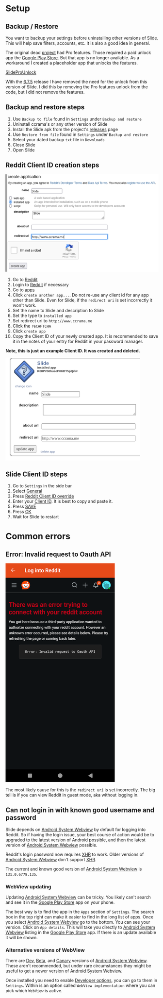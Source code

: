 # Setup
## Backup / Restore
You want to backup your settings before uninstalling other versions of Slide.
This will help save filters, accounts, etc. It is also a good idea in general.

The original dead [project](https://github.com/Haptic-Apps/Slide) had Pro
features. Those required a paid unlock app the
[Google Play Store](https://play.google.com/store/games). But that app is no
longer available. As a workaround I created a placeholder app that unlocks the
features.

[SlideProUnlock](https://github.com/edgan/SlideProUnlock)

With the [6.7.5](https://github.com/edgan/Slide/tree/6.7.5) release I have
removed the need for the unlock from this version of Slide. I did this by
removing the Pro features unlock from the code, but I did not remove the
features.

## Backup and restore steps
1. Use `Backup to file` found in `Settings` under `Backup and restore`
2. Uninstall ccrama's or any other version of Slide
3. Install the Slide apk from the project's
[releases](https://github.com/edgan/Slide/releases) page
4. Use `Restore from file` found in `Settings` under `Backup and restore`
5. Select your dated backup `txt` file in `Downloads`
6. Close Slide
7. Open Slide

## Reddit Client ID creation steps
![Create application](/screenshots/create_application.png)

1. Go to [Reddit](https://old.reddit.com)
2. Login to [Reddit](https://old.reddit.com) if necessary
3. Go to [apps](https://www.reddit.com/prefs/apps)
4. Click `create another app...`. Do not re-use any client id for any app other
than Slide. Even for Slide, if the `redirect uri` is set incorrectly it won't work.
5. Set the name to Slide and description to Slide
6. Set the type to `installed app`
7. Set redirect uri to `http://www.ccrama.me`
8. Click the `reCAPTCHA`
9. Click `create app`
10. Copy the Client ID of your newly created app. It is recommended to save it
in the notes of your entry for Reddit in your password manager.

**Note, this is just an example Client ID. It was created and deleted.**

![Client ID](/screenshots/client_id.png)

## Slide Client ID steps
1. Go to `Settings` in the side bar
1. Select [General](/screenshots/settings.png)
2. Press [Reddit Client ID override](screenshots/enter_client_id_override.png)
3. Enter your [Client ID](screenshots/pre-saved_client_id_override.png). It is best to copy and paste it.
4. Press [SAVE](screenshots/pre-saved_client_id_override.png)
5. Press [OK](screenshots/post-saved_client_id_override.png)
6. Wait for Slide to restart

# Common errors
## Error: Invalid request to Oauth API
![Oauth error](/screenshots/oauth_error.png)

The most likely cause for this is the `redirect uri` is set incorrectly. The
big tell is if you can view Reddit in guest mode, aka without logging in.

## Can not login in with known good username and password
Slide depends on
[Android System Webview](https://play.google.com/store/apps/details?id=com.google.android.webview)
by default for logging into Reddit. So if having the login issue, your best
course of action would be to upgraded to the latest version of Android
possible, and then the latest version of
[Android System Webview](https://play.google.com/store/apps/details?id=com.google.android.webview)
possible.

Reddit's login password now requires
[XHR](https://en.wikipedia.org/wiki/XMLHttpRequest) to work. Older versions of
[Android System Webview](https://play.google.com/store/apps/details?id=com.google.android.webview)
don't support [XHR](https://en.wikipedia.org/wiki/XMLHttpRequest).

The current and known good version of
[Android System Webview](https://play.google.com/store/apps/details?id=com.google.android.webview)
is `131.0.6778.135`.

### WebView updating
Updating
[Android System Webview](https://play.google.com/store/apps/details?id=com.google.android.webview)
can be tricky. You likely can't search and see it in the
[Google Play Store](https://play.google.com/store/games) app on your phone.

The best way is to find the app in the `Apps` section of `Settings`. The search
box in the top right can make it easier to find in the long list of apps. Once
you select
[Android System Webview](https://play.google.com/store/apps/details?id=com.google.android.webview)
go to the bottom. You can see your version. Click on `App details`. This will
take you directly to
[Android System Webview](https://play.google.com/store/apps/details?id=com.google.android.webview)
listing in the [Google Play Store](https://play.google.com/store/games) app. If
there is an update available it will be shown.

### Alternative versions of WebView
There are
[Dev](https://play.google.com/store/apps/details?id=com.google.android.webview.dev),
[Beta](https://play.google.com/store/apps/details?id=com.google.android.webview.beta),
and
[Canary](https://play.google.com/store/apps/details?id=com.google.android.webview.canary)
versions of
[Android System Webview](https://play.google.com/store/apps/details?id=com.google.android.webview).
These aren't recommended, but under rare circumstances they might be useful to
get a newer version of
[Android System Webview](https://play.google.com/store/apps/details?id=com.google.android.webview).

Once installed you need to enable
[Developer options](https://developer.android.com/studio/debug/dev-options),
you can go to them in `Settings`. Within is an option called
`WebView implementation` where you can pick which `WebView` is active.
